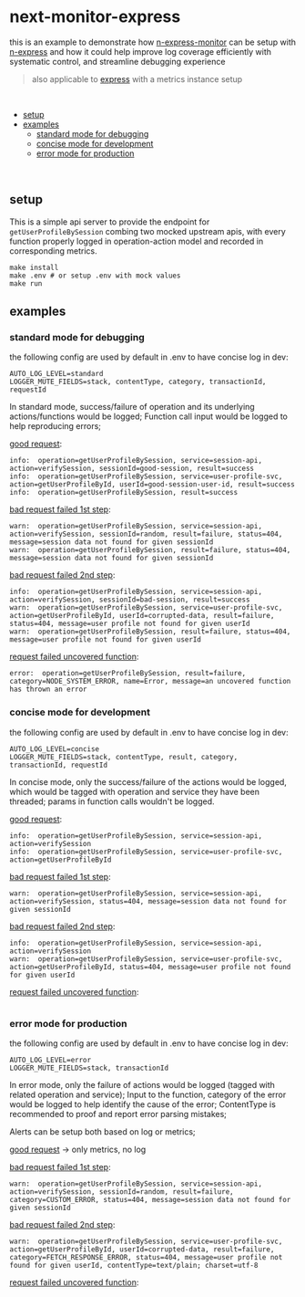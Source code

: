 # next-monitor-express
this is an example to demonstrate how [n-express-monitor](https://github.com/Financial-Times/n-express-monitor) can be setup with [n-express](https://github.com/Financial-Times/n-express) and how it could help improve log coverage efficiently with systematic control, and streamline debugging experience

> also applicable to [express](https://github.com/expressjs/express) with a metrics instance setup

<br>

- [setup](#setup)
- [examples](#examples)
  * [standard mode for debugging](#standard-mode-for-debugging)
  * [concise mode for development](#concise-mode-for-development)
  * [error mode for production](#error-mode-for-production)
  
<br> 

## setup
This is a simple api server to provide the endpoint for `getUserProfileBySession` combing two mocked upstream apis, with every function properly logged in operation-action model and recorded in corresponding metrics.

```shell
make install
make .env # or setup .env with mock values
make run
```


## examples

### standard mode for debugging

the following config are used by default in .env to have concise log in dev:
```
AUTO_LOG_LEVEL=standard
LOGGER_MUTE_FIELDS=stack, contentType, category, transactionId, requestId
```

In standard mode, success/failure of operation and its underlying actions/functions would be logged; Function call input would be logged to help reproducing errors;

[good request](http://localhost:5000/good-session):
```
info:  operation=getUserProfileBySession, service=session-api, action=verifySession, sessionId=good-session, result=success
info:  operation=getUserProfileBySession, service=user-profile-svc, action=getUserProfileById, userId=good-session-user-id, result=success
info:  operation=getUserProfileBySession, result=success
```

[bad request failed 1st step](http://localhost:5000/random):
```
warn:  operation=getUserProfileBySession, service=session-api, action=verifySession, sessionId=random, result=failure, status=404, message=session data not found for given sessionId
warn:  operation=getUserProfileBySession, result=failure, status=404, message=session data not found for given sessionId
```

[bad request failed 2nd step](http://localhost:5000/bad-session):
```
info:  operation=getUserProfileBySession, service=session-api, action=verifySession, sessionId=bad-session, result=success
warn:  operation=getUserProfileBySession, service=user-profile-svc, action=getUserProfileById, userId=corrupted-data, result=failure, status=404, message=user profile not found for given userId
warn:  operation=getUserProfileBySession, result=failure, status=404, message=user profile not found for given userId
```

[request failed uncovered function](http://localhost:5000/uncovered):
```
error:  operation=getUserProfileBySession, result=failure, category=NODE_SYSTEM_ERROR, name=Error, message=an uncovered function has thrown an error
```


### concise mode for development

the following config are used by default in .env to have concise log in dev:
```
AUTO_LOG_LEVEL=concise
LOGGER_MUTE_FIELDS=stack, contentType, result, category, transactionId, requestId
```

In concise mode, only the success/failure of the actions would be logged, which would be tagged with operation and service they have been threaded; params in function calls wouldn't be logged.

[good request](http://localhost:5000/good-session):
```
info:  operation=getUserProfileBySession, service=session-api, action=verifySession
info:  operation=getUserProfileBySession, service=user-profile-svc, action=getUserProfileById
```

[bad request failed 1st step](http://localhost:5000/random):
```
warn:  operation=getUserProfileBySession, service=session-api, action=verifySession, status=404, message=session data not found for given sessionId
```

[bad request failed 2nd step](http://localhost:5000/bad-session):
```
info:  operation=getUserProfileBySession, service=session-api, action=verifySession
warn:  operation=getUserProfileBySession, service=user-profile-svc, action=getUserProfileById, status=404, message=user profile not found for given userId
```

[request failed uncovered function](http://localhost:5000/uncovered):
```
```

### error mode for production

the following config are used by default in .env to have concise log in dev:
```
AUTO_LOG_LEVEL=error
LOGGER_MUTE_FIELDS=stack, transactionId
```

In error mode, only the failure of actions would be logged (tagged with related operation and service); Input to the function, category of the error would be logged to help identify the cause of the error; ContentType is recommended to proof and report error parsing mistakes;

Alerts can be setup both based on log or metrics;

[good request](http://localhost:5000/good-session) -> only metrics, no log

[bad request failed 1st step](http://localhost:5000/random):
```
warn:  operation=getUserProfileBySession, service=session-api, action=verifySession, sessionId=random, result=failure, category=CUSTOM_ERROR, status=404, message=session data not found for given sessionId
```

[bad request failed 2nd step](http://localhost:5000/bad-session):
```
warn:  operation=getUserProfileBySession, service=user-profile-svc, action=getUserProfileById, userId=corrupted-data, result=failure, category=FETCH_RESPONSE_ERROR, status=404, message=user profile not found for given userId, contentType=text/plain; charset=utf-8
```

[request failed uncovered function](http://localhost:5000/uncovered):
```
```
